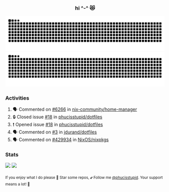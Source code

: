 <h3 align="center">hi ^-^ 😻</h3>

![GitHub Contribution Grid Snake (Dark)](https://raw.githubusercontent.com/phucisstupid/phucisstupid/output/catppuccin-mocha.svg#gh-dark-mode-only)
![GitHub Contribution Grid Snake (Light)](https://raw.githubusercontent.com/phucisstupid/phucisstupid/output/github-contribution-grid-snake.svg#gh-light-mode-only)

### Activities

<!--START_SECTION:activity-->
1. 🗣 Commented on [#6266](https://github.com/nix-community/home-manager/issues/6266#issuecomment-3153808820) in [nix-community/home-manager](https://github.com/nix-community/home-manager)
2. 🔒 Closed issue [#18](https://github.com/phucisstupid/dotfiles/issues/18) in [phucisstupid/dotfiles](https://github.com/phucisstupid/dotfiles)
3. ❗ Opened issue [#18](https://github.com/phucisstupid/dotfiles/issues/18) in [phucisstupid/dotfiles](https://github.com/phucisstupid/dotfiles)
4. 🗣 Commented on [#3](https://github.com/jdurand/dotfiles/issues/3#issuecomment-3148518433) in [jdurand/dotfiles](https://github.com/jdurand/dotfiles)
5. 🗣 Commented on [#429934](https://github.com/NixOS/nixpkgs/pull/429934#issuecomment-3146561399) in [NixOS/nixpkgs](https://github.com/NixOS/nixpkgs)
<!--END_SECTION:activity-->

### Stats

<div>
  <img width=400 src="https://github-readme-stats.vercel.app/api?username=phucisstupid&show_icons=true&theme=catppuccin_mocha"/>
  <img width=305 src="https://github-readme-stats.vercel.app/api/top-langs?username=phucisstupid&layout=compact&theme=catppuccin_mocha"/>
</div>

<sub>If you enjoy what I do please 🌟 Star some repos, 💕 Follow me [@phucisstupid](https://github.com/phucisstupid). Your support means a lot! 🥰
